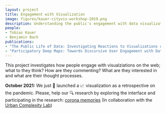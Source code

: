 ```yaml
---
layout: project
title: Engagement with Visualization
image: figures/kauer-cityvis-workshop-2019.png
description: Understanding the public's engagement with data visualizations. 
people:
- Tobias Kauer
- Benjamin Bach
publications:
- "The Public Life of Data: Investigating Reactions to Visualizations on Reddit" 
- "Participatory Deep Maps: Towards Discursive User Engagement with Data Visualizations" 
---
```


This project investigates how people engage with visualziations on the web; what to they think? How are they commenting? What are they interested in and what are their thought processes. 

**October 2021:** We just :loudspeaker: launched a :chart_with_upwards_trend: visualization as a retrospective on the pandemic. Please, help our :mag: research by exploring the interface and participating in the research: [corona memories](https://uclab.fh-potsdam.de/coronamemories) (In collaboration with the [Urban Complexity Lab](https://uclab.fh-potsdam.de/))